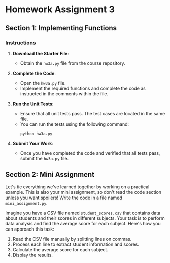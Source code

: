 # Homework Assignment 3

## Section 1: Implementing Functions

### Instructions

1. **Download the Starter File**:

   - Obtain the `hw3a.py` file from the course repository.

2. **Complete the Code**:

   - Open the `hw3a.py` file.
   - Implement the required functions and complete the code as instructed in the comments within the file.

3. **Run the Unit Tests**:

   - Ensure that all unit tests pass. The test cases are located in the same file.
   - You can run the tests using the following command:
     ```bash
     python hw3a.py
     ```

4. **Submit Your Work**:
   - Once you have completed the code and verified that all tests pass, submit the `hw3a.py` file.

## Section 2: Mini Assignment

Let's tie everything we've learned together by working on a practical example. This is also your mini assignment, so don't read the code section unless you want spoilers! Write the code in a file named `mini_assignment.py`.

Imagine you have a CSV file named `student_scores.csv` that contains data about students and their scores in different subjects. Your task is to perform data analysis and find the average score for each subject. Here's how you can approach this task:

1. Read the CSV file manually by splitting lines on commas.
2. Process each line to extract student information and scores.
3. Calculate the average score for each subject.
4. Display the results.
